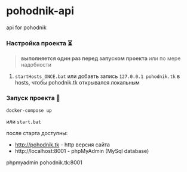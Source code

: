# pohodnik-api
api for pohodnik

### Настройка проекта :hourglass_flowing_sand:	
> **выполняется один раз перед запуском проекта**
> или по мере надобности 
 1. `startHosts_ONCE.bat` или добавть запись `127.0.0.1 pohodnik.tk` в hosts, чтобы pohodnik.tk открывался локальным


### Запуск проекта :rocket:
```bash
docker-compose up
```
или `start.bat`

после старта доступны:
* http://pohodnik.tk - http версия сайта
* http://localhost:8001 - phpMyAdmin (MySql database)

phpmyadmin pohodnik.tk:8001
